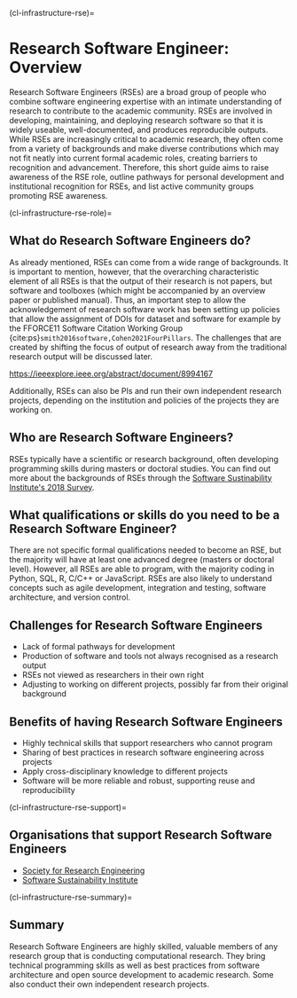 (cl-infrastructure-rse)=
# Research Software Engineer: Overview

Research Software Engineers (RSEs) are a broad group of people who combine software engineering expertise with an intimate understanding of research to contribute to the academic community.
RSEs are involved in developing, maintaining, and deploying research software so that it is widely useable, well-documented, and produces reproducible outputs.
While RSEs are increasingly critical to academic research, they often come from a variety of backgrounds and make diverse contributions which may not fit neatly into current formal academic roles, creating barriers to recognition and advancement.
Therefore, this short guide aims to raise awareness of the RSE role, outline pathways for personal development and institutional recognition for RSEs, and list active community groups promoting RSE awareness.
<!-- 
To footnote:
This overview combines parts of the following descriptions and definitions of the RSE role:
https://rse-aunz.github.io
https://nl-rse.org/posts/2017-06-13-what-is-rse
https://us-rse.org/about/what-is-an-rse/
https://society-rse.org/about/
-->

(cl-infrastructure-rse-role)=
## What do Research Software Engineers do? 
As already mentioned, RSEs can come from a wide range of backgrounds.
It is important to mention, however, that the overarching characteristic element of all RSEs is that the output of their research is not papers, but software and toolboxes (which might be accompanied by an overview paper or published manual).
Thus, an important step to allow the acknowledgement of research software work  has been setting up policies that allow the assignment of DOIs for dataset and software for example by the FFORCE11 Software Citation Working Group  {cite:ps}`smith2016software,Cohen2021FourPillars`.
The challenges that are created by shifting the focus of output of research away from the traditional research output will be discussed later. 

https://ieeexplore.ieee.org/abstract/document/8994167



Additionally, RSEs can also be PIs and run their own independent research projects, depending on the institution and policies of the projects they are working on. 

## Who are Research Software Engineers?
RSEs typically have a scientific or research background, often developing programming skills during masters or doctoral studies. 
You can find out more about the backgrounds of RSEs through the [Software Sustinability Institute's 2018 Survey](https://www.software.ac.uk/blog/2018-03-12-what-do-we-know-about-rses-results-our-international-surveys). 

## What qualifications or skills do you need to be a Research Software Engineer? 
There are not specific formal qualifications needed to become an RSE, but the majority will have at least one advanced degree (masters or doctoral level). 
However, all RSEs are able to program, with the majority coding in Python, SQL, R, C/C++ or JavaScript.
RSEs are also likely to understand concepts such as agile development, integration and testing, software architecture, and version control. 

## Challenges for Research Software Engineers
* Lack of formal pathways for development
* Production of software and tools not always recognised as a research output 
* RSEs not viewed as researchers in their own right
* Adjusting to working on different projects, possibly far from their original background 

## Benefits of having Research Software Engineers
* Highly technical skills that support researchers who cannot program
* Sharing of best practices in research software engineering across projects 
* Apply cross-disciplinary knowledge to different projects 
* Software will be more reliable and robust, supporting reuse and reproducibility 

(cl-infrastructure-rse-support)=
## Organisations that support Research Software Engineers
* [Society for Research Engineering](https://society-rse.org/)
* [Software Sustainability Institute](https://www.software.ac.uk/)

(cl-infrastructure-rse-summary)=
## Summary
Research Software Engineers are highly skilled, valuable members of any research group that is conducting computational research.
They bring technical programming skills as well as best practices from software architecture and open source development to academic research. 
Some also conduct their own independent research projects. 




<!-- 
> See the [style guide](https://the-turing-way.netlify.app/community-handbook/style/style-crossref.html) for The Turing Way's recommendations on cross referencing.
> To include an image in your writing, use the MyST directive shown below. 
> Remember to add your image to the `figures` [folder](https://github.com/alan-turing-institute/the-turing-way/tree/main/book/website/figures) and use the correct path, else it will not be displayed.

```{figure} ../../figures/image-name.png
---
name: image-name
alt: describe your image for readers who rely on screen readers
---
Your image caption here
```

> To include code blocks, simply enclose your code in three sets of backticks shown below.

```
def simple_function():
    pass
```

> To include an admonition or to highlight a block of text that exists slightly apart from the narrative of your section, use the directive shown below. Jupyter Book's [documentation](https://jupyterbook.org/content/content-blocks.html#) has other useful examples.

```{note}
Here is a note!
```




<!-- IMPORTANT!

- Use this template to create your chapter's subchapters.
- Refrain from writing very long subchapters as readers may be unwilling to read them. Rather, you should split long subchapters into smaller subchapters if necessary.



BEFORE YOU GO

- Have a look at the Style Guide and the Maintaining Consistency chapters to ensure that you have followed the relevant recommendations on
  - Avoiding HTML
  - Consecutive headers
  - Labels and cross referencing
  - Using images
  - Latin abbreviations
  - References and citations
  - Title casing
  - Matching headers with reference in table of content

-->
